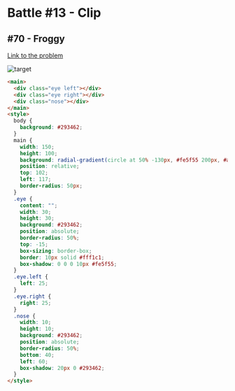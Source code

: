 # Battle #13 - Clip

## #70 - Froggy

[Link to the problem](https://cssbattle.dev/play/70)

![target](https://cssbattle.dev/targets/70.png)


```html
<main>
  <div class="eye left"></div>
  <div class="eye right"></div>
  <div class="nose"></div>
</main>
<style>
  body {
    background: #293462;
  }
  main {
    width: 150;
    height: 100;
    background: radial-gradient(circle at 50% -130px, #fe5f55 200px, #a64942 200px);
    position: relative;
    top: 102;
    left: 117;
    border-radius: 50px;
  }
  .eye {
    content: "";
    width: 30;
    height: 30;
    background: #293462;
    position: absolute;
    border-radius: 50%;
    top: -15;
    box-sizing: border-box;
    border: 10px solid #fff1c1;
    box-shadow: 0 0 0 10px #fe5f55;
  }
  .eye.left {
    left: 25;
  }
  .eye.right {
    right: 25;
  }
  .nose {
    width: 10;
    height: 10;
    background: #293462;
    position: absolute;
    border-radius: 50%;
    bottom: 40;
    left: 60;
    box-shadow: 20px 0 #293462;
  }
</style>
```
